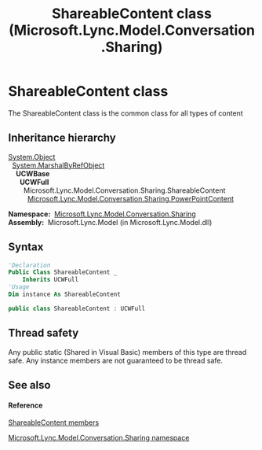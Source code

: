 ﻿---
title: ShareableContent class (Microsoft.Lync.Model.Conversation.Sharing)
TOCTitle: ShareableContent class
ms:assetid: T:Microsoft.Lync.Model.Conversation.Sharing.ShareableContent_DI_3_UC_OCS14MrefLyncWPF
ms:mtpsurl: https://msdn.microsoft.com/en-us/library/microsoft.lync.model.conversation.sharing.shareablecontent_di_3_uc_ocs14mreflyncwpf(v=office.15)
ms:contentKeyID: 48598486
ms.date: 07/28/2014
mtps_version: v=office.15
f1_keywords:
- Microsoft.Lync.Model.Conversation.Sharing.ShareableContent
dev_langs:
- CSharp
- JScript
- VB
- other
---

# ShareableContent class

The ShareableContent class is the common class for all types of content

## Inheritance hierarchy

[System.Object](http://msdn2.microsoft.com/en-us/library/e5kfa45b)  
  [System.MarshalByRefObject](http://msdn2.microsoft.com/en-us/library/w4302s1f)  
    **UCWBase**  
      **UCWFull**  
        Microsoft.Lync.Model.Conversation.Sharing.ShareableContent  
          [Microsoft.Lync.Model.Conversation.Sharing.PowerPointContent](powerpointcontent-class-microsoft-lync-model-conversation-sharing_2.md)  

**Namespace:**  [Microsoft.Lync.Model.Conversation.Sharing](microsoft-lync-model-conversation-sharing-namespace_2.md)  
**Assembly:**  Microsoft.Lync.Model (in Microsoft.Lync.Model.dll)

## Syntax

``` vb
'Declaration
Public Class ShareableContent _
    Inherits UCWFull
'Usage
Dim instance As ShareableContent
```

``` csharp
public class ShareableContent : UCWFull
```

## Thread safety

Any public static (Shared in Visual Basic) members of this type are thread safe. Any instance members are not guaranteed to be thread safe.

## See also

#### Reference

[ShareableContent members](shareablecontent-members-microsoft-lync-model-conversation-sharing_2.md)

[Microsoft.Lync.Model.Conversation.Sharing namespace](microsoft-lync-model-conversation-sharing-namespace_2.md)

